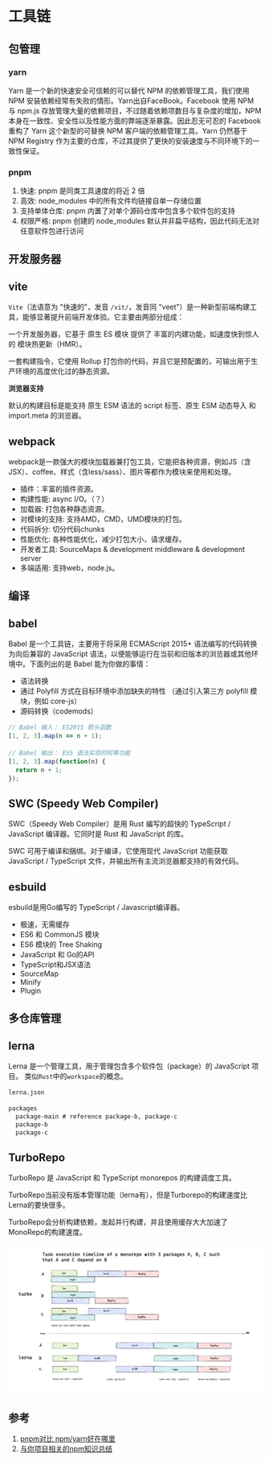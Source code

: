 # 工具链

## 包管理

### yarn

Yarn 是一个新的快速安全可信赖的可以替代 NPM 的依赖管理工具，我们使用 NPM 安装依赖经常有失败的情形。Yarn出自FaceBook。Facebook 使用 NPM 与 npm.js 存放管理大量的依赖项目，不过随着依赖项数目与复杂度的增加，NPM 本身在一致性、安全性以及性能方面的弊端逐渐暴露。因此忍无可忍的 Facebook 重构了 Yarn 这个新型的可替换 NPM 客户端的依赖管理工具。Yarn 仍然基于 NPM Registry 作为主要的仓库，不过其提供了更快的安装速度与不同环境下的一致性保证。 

### pnpm

1. 快速: pnpm 是同类工具速度的将近 2 倍
2. 高效: node_modules 中的所有文件均链接自单一存储位置
3. 支持单体仓库: pnpm 内置了对单个源码仓库中包含多个软件包的支持
4. 权限严格: pnpm 创建的 node_modules 默认并非扁平结构，因此代码无法对任意软件包进行访问


## 开发服务器

## vite

`Vite`（法语意为 "快速的"，发音 `/vit/`，发音同 "veet"）是一种新型前端构建工具，能够显著提升前端开发体验。它主要由两部分组成：

一个开发服务器，它基于 原生 ES 模块 提供了 丰富的内建功能，如速度快到惊人的 模块热更新（HMR）。

一套构建指令，它使用 Rollup 打包你的代码，并且它是预配置的，可输出用于生产环境的高度优化过的静态资源。

**浏览器支持**

默认的构建目标是能支持 原生 ESM 语法的 script 标签、原生 ESM 动态导入 和 import.meta 的浏览器。

## webpack

webpack是一款强大的模块加载器兼打包工具，它能把各种资源，例如JS（含JSX）、coffee、样式（含less/sass）、图片等都作为模块来使用和处理。

* 插件：丰富的插件资源。
* 构建性能: async I/O。（？）
* 加载器: 打包各种静态资源。
* 对模块的支持: 支持AMD，CMD，UMD模块的打包。
* 代码拆分: 切分代码chunks
* 性能优化: 各种性能优化，减少打包大小，请求缓存。
* 开发者工具: SourceMaps & development middleware & development server
* 多端适用: 支持web，node.js。

## 编译

## babel

Babel 是一个工具链，主要用于将采用 ECMAScript 2015+ 语法编写的代码转换为向后兼容的 JavaScript 语法，以便能够运行在当前和旧版本的浏览器或其他环境中。下面列出的是 Babel 能为你做的事情：

* 语法转换
* 通过 Polyfill 方式在目标环境中添加缺失的特性 （通过引入第三方 polyfill 模块，例如 core-js）
* 源码转换（codemods）

```js
// Babel 输入： ES2015 箭头函数
[1, 2, 3].map(n => n + 1);

// Babel 输出： ES5 语法实现的同等功能
[1, 2, 3].map(function(n) {
  return n + 1;
});
```


## SWC (Speedy Web Compiler)

SWC（Speedy Web Compiler）是用 Rust 编写的超快的 TypeScript / JavaScript 编译器。它同时是 Rust 和 JavaScript 的库。

SWC 可用于编译和捆绑。对于编译，它使用现代 JavaScript 功能获取 JavaScript / TypeScript 文件，并输出所有主流浏览器都支持的有效代码。

## esbuild

esbuild是用Go编写的 TypeScript / Javascript编译器。

* 极速，无需缓存
* ES6 和 CommonJS 模块
* ES6 模块的 Tree Shaking
* JavaScript 和 Go的API
* TypeScript和JSX语法
* SourceMap
* Minify
* Plugin

## 多仓库管理

## lerna

Lerna 是一个管理工具，用于管理包含多个软件包（package）的 JavaScript 项目。
类似`Rust`中的`workspace`的概念。

```
lerna.json

packages
  package-main # reference package-b, package-c
  package-b
  package-c
```

## TurboRepo

TurboRepo 是 JavaScript 和 TypeScript monorepos 的构建调度工具。

TurboRepo当前没有版本管理功能（lerna有），但是Turborepo的构建速度比Lerna的要快很多。

TurboRepo会分析构建依赖，发起并行构建，并且使用缓存大大加速了MonoRepo的构建速度。

![turborepo pipline](/images/turbo-vs-lerna-execution.png)

## 参考

1. [pnpm对比 npm/yarn好在哪里](https://juejin.cn/post/7047556067877716004)
2. [与你项目相关的npm知识总结](https://juejin.cn/post/6933167787435261959)